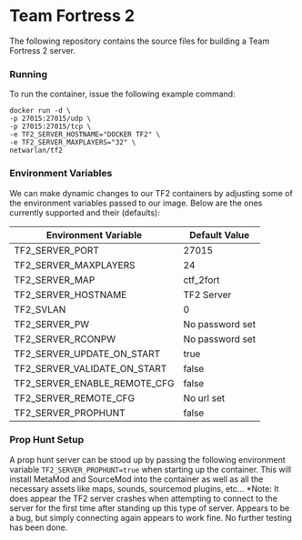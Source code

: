 # Team Fortress 2
              
The following repository contains the source files for building a Team Fortress 2 server.


### Running
To run the container, issue the following example command:
```
docker run -d \
-p 27015:27015/udp \
-p 27015:27015/tcp \
-e TF2_SERVER_HOSTNAME="DOCKER TF2" \
-e TF2_SERVER_MAXPLAYERS="32" \
netwarlan/tf2
```

### Environment Variables
We can make dynamic changes to our TF2 containers by adjusting some of the environment variables passed to our image.
Below are the ones currently supported and their (defaults):

Environment Variable | Default Value
-------------------- | -------------
TF2_SERVER_PORT | 27015
TF2_SERVER_MAXPLAYERS | 24
TF2_SERVER_MAP | ctf_2fort
TF2_SERVER_HOSTNAME | TF2 Server
TF2_SVLAN | 0
TF2_SERVER_PW | No password set
TF2_SERVER_RCONPW | No password set
TF2_SERVER_UPDATE_ON_START | true
TF2_SERVER_VALIDATE_ON_START | false
TF2_SERVER_ENABLE_REMOTE_CFG | false
TF2_SERVER_REMOTE_CFG | No url set
TF2_SERVER_PROPHUNT | false


### Prop Hunt Setup
A prop hunt server can be stood up by passing the following environment variable `TF2_SERVER_PROPHUNT=true` when starting up the container. 
This will install MetaMod and SourceMod into the container as well as all the necessary assets like maps, sounds, sourcemod plugins, etc...
*Note: It does appear the TF2 server crashes when attempting to connect to the server for the first time after standing up this type of server. Appears to be a bug, but simply connecting again appears to work fine. No further testing has been done.